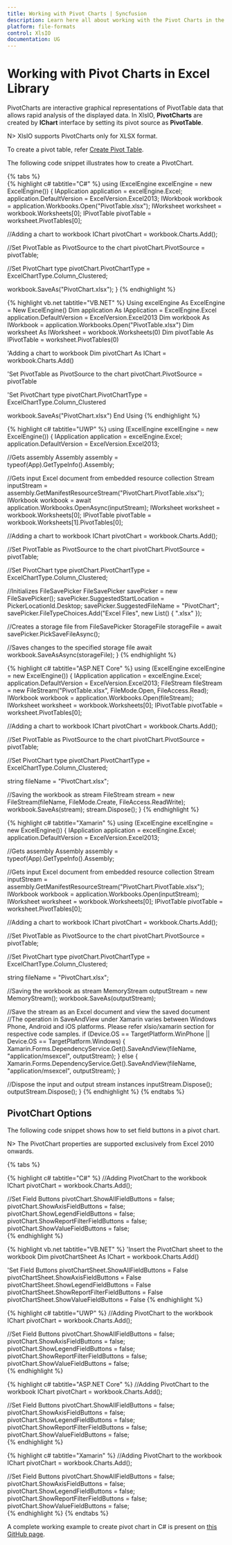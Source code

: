 ```yaml
---
title: Working with Pivot Charts | Syncfusion
description: Learn here all about working with the Pivot Charts in the Syncfusion Excel (XlsIO) Library and more.
platform: file-formats
control: XlsIO
documentation: UG 
---
```


# Working with Pivot Charts in Excel Library

PivotCharts are interactive graphical representations of PivotTable data that allows rapid analysis of the displayed data. In XlsIO, **PivotCharts** are created by __IChart__ interface by setting its pivot source as __PivotTable__.

N> XlsIO supports PivotCharts only for XLSX format.

To create a pivot table, refer [Create Pivot Table](/file-formats/xlsio/working-with-pivot-tables#create-a-pivot-table). 

The following code snippet illustrates how to create a PivotChart.

{% tabs %}  
{% highlight c# tabtitle="C#" %}
using (ExcelEngine excelEngine = new ExcelEngine())
{
  IApplication application = excelEngine.Excel;
  application.DefaultVersion = ExcelVersion.Excel2013;
  IWorkbook workbook = application.Workbooks.Open("PivotTable.xlsx");
  IWorksheet worksheet = workbook.Worksheets[0];
  IPivotTable pivotTable = worksheet.PivotTables[0];

  //Adding a chart to workbook
  IChart pivotChart = workbook.Charts.Add();

  //Set PivotTable as PivotSource to the chart
  pivotChart.PivotSource = pivotTable;

  //Set PivotChart type
  pivotChart.PivotChartType = ExcelChartType.Column_Clustered;

  workbook.SaveAs("PivotChart.xlsx");
}
{% endhighlight %}

{% highlight vb.net tabtitle="VB.NET" %}
Using excelEngine As ExcelEngine = New ExcelEngine()
  Dim application As IApplication = ExcelEngine.Excel
  application.DefaultVersion = ExcelVersion.Excel2013
  Dim workbook As IWorkbook = application.Workbooks.Open("PivotTable.xlsx")
  Dim worksheet As IWorksheet = workbook.Worksheets(0)
  Dim pivotTable As IPivotTable = worksheet.PivotTables(0)

  'Adding a chart to workbook
  Dim pivotChart As IChart = workbook.Charts.Add()

  'Set PivotTable as PivotSource to the chart
  pivotChart.PivotSource = pivotTable

  'Set PivotChart type
  pivotChart.PivotChartType = ExcelChartType.Column_Clustered

  workbook.SaveAs("PivotChart.xlsx")
End Using
{% endhighlight %}

{% highlight c# tabtitle="UWP" %}
using (ExcelEngine excelEngine = new ExcelEngine())
{
  IApplication application = excelEngine.Excel;
  application.DefaultVersion = ExcelVersion.Excel2013;

  //Gets assembly
  Assembly assembly = typeof(App).GetTypeInfo().Assembly;

  //Gets input Excel document from embedded resource collection
  Stream inputStream = assembly.GetManifestResourceStream("PivotChart.PivotTable.xlsx");
  IWorkbook workbook = await application.Workbooks.OpenAsync(inputStream);
  IWorksheet worksheet = workbook.Worksheets[0];
  IPivotTable pivotTable = workbook.Worksheets[1].PivotTables[0];

  //Adding a chart to workbook
  IChart pivotChart = workbook.Charts.Add();

  //Set PivotTable as PivotSource to the chart
  pivotChart.PivotSource = pivotTable;

  //Set PivotChart type
  pivotChart.PivotChartType = ExcelChartType.Column_Clustered;

  //Initializes FileSavePicker
  FileSavePicker savePicker = new FileSavePicker();
  savePicker.SuggestedStartLocation = PickerLocationId.Desktop;
  savePicker.SuggestedFileName = "PivotChart";
  savePicker.FileTypeChoices.Add("Excel Files", new List<string>() { ".xlsx" });

  //Creates a storage file from FileSavePicker
  StorageFile storageFile = await savePicker.PickSaveFileAsync();

  //Saves changes to the specified storage file
  await workbook.SaveAsAsync(storageFile);
}
{% endhighlight %}

{% highlight c# tabtitle="ASP.NET Core" %}
using (ExcelEngine excelEngine = new ExcelEngine())
{
  IApplication application = excelEngine.Excel;
  application.DefaultVersion = ExcelVersion.Excel2013;
  FileStream fileStream = new FileStream("PivotTable.xlsx", FileMode.Open, FileAccess.Read);
  IWorkbook workbook = application.Workbooks.Open(fileStream);
  IWorksheet worksheet = workbook.Worksheets[0];
  IPivotTable pivotTable = worksheet.PivotTables[0];

  //Adding a chart to workbook
  IChart pivotChart = workbook.Charts.Add();

  //Set PivotTable as PivotSource to the chart
  pivotChart.PivotSource = pivotTable;

  //Set PivotChart type
  pivotChart.PivotChartType = ExcelChartType.Column_Clustered;

  string fileName = "PivotChart.xlsx";

  //Saving the workbook as stream
  FileStream stream = new FileStream(fileName, FileMode.Create, FileAccess.ReadWrite);
  workbook.SaveAs(stream);
  stream.Dispose();
}
{% endhighlight %}

{% highlight c# tabtitle="Xamarin" %}
using (ExcelEngine excelEngine = new ExcelEngine())
{
  IApplication application = excelEngine.Excel;
  application.DefaultVersion = ExcelVersion.Excel2013;

  //Gets assembly
  Assembly assembly = typeof(App).GetTypeInfo().Assembly;

  //Gets input Excel document from embedded resource collection
  Stream inputStream = assembly.GetManifestResourceStream("PivotChart.PivotTable.xlsx");
  IWorkbook workbook = application.Workbooks.Open(inputStream);
  IWorksheet worksheet = workbook.Worksheets[0];
  IPivotTable pivotTable = worksheet.PivotTables[0];

  //Adding a chart to workbook
  IChart pivotChart = workbook.Charts.Add();

  //Set PivotTable as PivotSource to the chart
  pivotChart.PivotSource = pivotTable;

  //Set PivotChart type
  pivotChart.PivotChartType = ExcelChartType.Column_Clustered;

  string fileName = "PivotChart.xlsx";

  //Saving the workbook as stream
  MemoryStream outputStream = new MemoryStream();
  workbook.SaveAs(outputStream);

  //Save the stream as an Excel document and view the saved document
  //The operation in SaveAndView under Xamarin varies between Windows Phone, Android and iOS platforms. Please refer xlsio/xamarin section for respective code samples.
  if (Device.OS == TargetPlatform.WinPhone || Device.OS == TargetPlatform.Windows)
  {
    Xamarin.Forms.DependencyService.Get<ISaveWindowsPhone>().SaveAndView(fileName, "application/msexcel", outputStream);
  }
  else
  {
    Xamarin.Forms.DependencyService.Get<ISave>().SaveAndView(fileName, "application/msexcel", outputStream);
  }

  //Dispose the input and output stream instances
  inputStream.Dispose();
  outputStream.Dispose();
}
{% endhighlight %}
{% endtabs %}  

## PivotChart Options

The following code snippet shows how to set field buttons in a pivot chart.

N> The PivotChart properties are supported exclusively from Excel 2010 onwards.

{% tabs %}  

{% highlight c# tabtitle="C#" %}
//Adding PivotChart to the workbook
IChart pivotChart = workbook.Charts.Add();

//Set Field Buttons
pivotChart.ShowAllFieldButtons = false;
pivotChart.ShowAxisFieldButtons = false;
pivotChart.ShowLegendFieldButtons = false;
pivotChart.ShowReportFilterFieldButtons = false;
pivotChart.ShowValueFieldButtons = false;   
{% endhighlight %}

{% highlight vb.net tabtitle="VB.NET" %}
'Insert the PivotChart sheet to the workbook
Dim pivotChartSheet As IChart = workbook.Charts.Add()

'Set Field Buttons
pivotChartSheet.ShowAllFieldButtons = False
pivotChartSheet.ShowAxisFieldButtons = False
pivotChartSheet.ShowLegendFieldButtons = False
pivotChartSheet.ShowReportFilterFieldButtons = False
pivotChartSheet.ShowValueFieldButtons = False
{% endhighlight %}

{% highlight c# tabtitle="UWP" %}
//Adding PivotChart to the workbook
IChart pivotChart = workbook.Charts.Add();

//Set Field Buttons
pivotChart.ShowAllFieldButtons = false;
pivotChart.ShowAxisFieldButtons = false;
pivotChart.ShowLegendFieldButtons = false;
pivotChart.ShowReportFilterFieldButtons = false;
pivotChart.ShowValueFieldButtons = false;  
{% endhighlight %}

{% highlight c# tabtitle="ASP.NET Core" %}
//Adding PivotChart to the workbook
IChart pivotChart = workbook.Charts.Add();

//Set Field Buttons
pivotChart.ShowAllFieldButtons = false;
pivotChart.ShowAxisFieldButtons = false;
pivotChart.ShowLegendFieldButtons = false;
pivotChart.ShowReportFilterFieldButtons = false;
pivotChart.ShowValueFieldButtons = false;  
{% endhighlight %}

{% highlight c# tabtitle="Xamarin" %}
//Adding PivotChart to the workbook
IChart pivotChart = workbook.Charts.Add();

//Set Field Buttons
pivotChart.ShowAllFieldButtons = false;
pivotChart.ShowAxisFieldButtons = false;
pivotChart.ShowLegendFieldButtons = false;
pivotChart.ShowReportFilterFieldButtons = false;
pivotChart.ShowValueFieldButtons = false;   
{% endhighlight %}
{% endtabs %}  
  
A complete working example to create pivot chart in C# is present on [this GitHub page](https://github.com/SyncfusionExamples/XlsIO-Examples/tree/master/Pivot%20Charts/Create%20Pivot%20Chart). 


